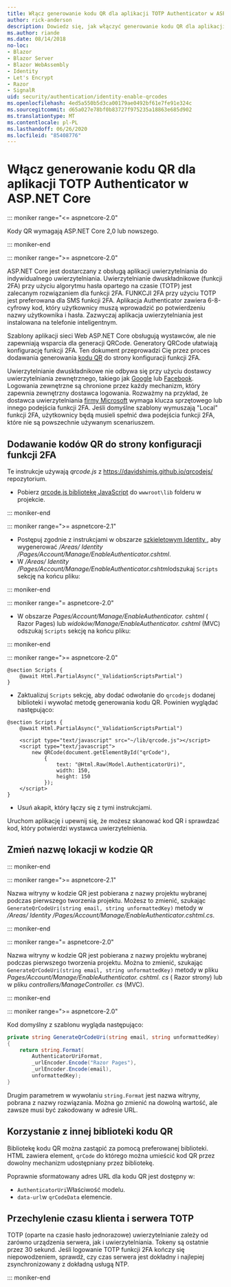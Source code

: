 ```yaml
---
title: Włącz generowanie kodu QR dla aplikacji TOTP Authenticator w ASP.NET Core
author: rick-anderson
description: Dowiedz się, jak włączyć generowanie kodu QR dla aplikacji TOTP Authenticator, które działają przy użyciu uwierzytelniania dwuskładnikowego ASP.NET Core.
ms.author: riande
ms.date: 08/14/2018
no-loc:
- Blazor
- Blazor Server
- Blazor WebAssembly
- Identity
- Let's Encrypt
- Razor
- SignalR
uid: security/authentication/identity-enable-qrcodes
ms.openlocfilehash: 4ed5a550b5d3ca00179ae0492bf61e7fe91e324c
ms.sourcegitcommit: d65a027e78bf0b83727f975235a18863e685d902
ms.translationtype: MT
ms.contentlocale: pl-PL
ms.lasthandoff: 06/26/2020
ms.locfileid: "85408776"
---
```

# <a name="enable-qr-code-generation-for-totp-authenticator-apps-in-aspnet-core"></a>Włącz generowanie kodu QR dla aplikacji TOTP Authenticator w ASP.NET Core

::: moniker range="<= aspnetcore-2.0"

Kody QR wymagają ASP.NET Core 2,0 lub nowszego.

::: moniker-end

::: moniker range=">= aspnetcore-2.0"

ASP.NET Core jest dostarczany z obsługą aplikacji uwierzytelniania do indywidualnego uwierzytelniania. Uwierzytelnianie dwuskładnikowe (funkcji 2FA) przy użyciu algorytmu hasła opartego na czasie (TOTP) jest zalecanym rozwiązaniem dla funkcji 2FA. FUNKCJI 2FA przy użyciu TOTP jest preferowana dla SMS funkcji 2FA. Aplikacja Authenticator zawiera 6-8-cyfrowy kod, który użytkownicy muszą wprowadzić po potwierdzeniu nazwy użytkownika i hasła. Zazwyczaj aplikacja uwierzytelniania jest instalowana na telefonie inteligentnym.

Szablony aplikacji sieci Web ASP.NET Core obsługują wystawców, ale nie zapewniają wsparcia dla generacji QRCode. Generatory QRCode ułatwiają konfigurację funkcji 2FA. Ten dokument przeprowadzi Cię przez proces dodawania generowania [kodu QR](https://wikipedia.org/wiki/QR_code) do strony konfiguracji funkcji 2FA.

Uwierzytelnianie dwuskładnikowe nie odbywa się przy użyciu dostawcy uwierzytelniania zewnętrznego, takiego jak [Google](xref:security/authentication/google-logins) lub [Facebook](xref:security/authentication/facebook-logins). Logowania zewnętrzne są chronione przez każdy mechanizm, który zapewnia zewnętrzny dostawca logowania. Rozważmy na przykład, że dostawca uwierzytelniania [firmy Microsoft](xref:security/authentication/microsoft-logins) wymaga klucza sprzętowego lub innego podejścia funkcji 2FA. Jeśli domyślne szablony wymuszają "Local" funkcji 2FA, użytkownicy będą musieli spełnić dwa podejścia funkcji 2FA, które nie są powszechnie używanym scenariuszem.

## <a name="adding-qr-codes-to-the-2fa-configuration-page"></a>Dodawanie kodów QR do strony konfiguracji funkcji 2FA

Te instrukcje używają *qrcode.js* z https://davidshimjs.github.io/qrcodejs/ repozytorium.

* Pobierz [qrcode.js bibliotekę JavaScript](https://davidshimjs.github.io/qrcodejs/) do `wwwroot\lib` folderu w projekcie.

::: moniker-end

::: moniker range=">= aspnetcore-2.1"

* Postępuj zgodnie z instrukcjami w obszarze [szkieletowym Identity ](xref:security/authentication/scaffold-identity) , aby wygenerować */Areas/ Identity /Pages/Account/Manage/EnableAuthenticator.cshtml*.
* W */Areas/ Identity /Pages/Account/Manage/EnableAuthenticator.cshtml*odszukaj `Scripts` sekcję na końcu pliku:

::: moniker-end

::: moniker range="= aspnetcore-2.0"

* W obszarze *Pages/Account/Manage/EnableAuthenticator. cshtml* ( Razor Pages) lub *widoków/Manage/EnableAuthenticator. cshtml* (MVC) odszukaj `Scripts` sekcję na końcu pliku:

::: moniker-end

::: moniker range=">= aspnetcore-2.0"

```cshtml
@section Scripts {
    @await Html.PartialAsync("_ValidationScriptsPartial")
}
```

* Zaktualizuj `Scripts` sekcję, aby dodać odwołanie do `qrcodejs` dodanej biblioteki i wywołać metodę generowania kodu QR. Powinien wyglądać następująco:

```cshtml
@section Scripts {
    @await Html.PartialAsync("_ValidationScriptsPartial")

    <script type="text/javascript" src="~/lib/qrcode.js"></script>
    <script type="text/javascript">
        new QRCode(document.getElementById("qrCode"),
            {
                text: "@Html.Raw(Model.AuthenticatorUri)",
                width: 150,
                height: 150
            });
    </script>
}
```

* Usuń akapit, który łączy się z tymi instrukcjami.

Uruchom aplikację i upewnij się, że możesz skanować kod QR i sprawdzać kod, który potwierdzi wystawca uwierzytelnienia.

## <a name="change-the-site-name-in-the-qr-code"></a>Zmień nazwę lokacji w kodzie QR

::: moniker-end

::: moniker range=">= aspnetcore-2.1"

Nazwa witryny w kodzie QR jest pobierana z nazwy projektu wybranej podczas pierwszego tworzenia projektu. Możesz to zmienić, szukając `GenerateQrCodeUri(string email, string unformattedKey)` metody w */Areas/ Identity /Pages/Account/Manage/EnableAuthenticator.cshtml.cs*.

::: moniker-end

::: moniker range="= aspnetcore-2.0"

Nazwa witryny w kodzie QR jest pobierana z nazwy projektu wybranej podczas pierwszego tworzenia projektu. Można to zmienić, szukając `GenerateQrCodeUri(string email, string unformattedKey)` metody w pliku *Pages/Account/Manage/EnableAuthenticator. cshtml. cs* ( Razor strony) lub w pliku *controllers/ManageController. cs* (MVC).

::: moniker-end

::: moniker range=">= aspnetcore-2.0"

Kod domyślny z szablonu wygląda następująco:

```csharp
private string GenerateQrCodeUri(string email, string unformattedKey)
{
    return string.Format(
        AuthenticatorUriFormat,
        _urlEncoder.Encode("Razor Pages"),
        _urlEncoder.Encode(email),
        unformattedKey);
}
```

Drugim parametrem w wywołaniu `string.Format` jest nazwa witryny, pobrana z nazwy rozwiązania. Można go zmienić na dowolną wartość, ale zawsze musi być zakodowany w adresie URL.

## <a name="using-a-different-qr-code-library"></a>Korzystanie z innej biblioteki kodu QR

Bibliotekę kodu QR można zastąpić za pomocą preferowanej biblioteki. HTML zawiera element, `qrCode` do którego można umieścić kod QR przez dowolny mechanizm udostępniany przez bibliotekę.

Poprawnie sformatowany adres URL dla kodu QR jest dostępny w:

* `AuthenticatorUri`Właściwość modelu.
* `data-url`w `qrCodeData` elemencie.

## <a name="totp-client-and-server-time-skew"></a>Przechylenie czasu klienta i serwera TOTP

TOTP (oparte na czasie hasło jednorazowe) uwierzytelnianie zależy od zarówno urządzenia serwera, jak i uwierzytelniania. Tokeny są ostatnie przez 30 sekund. Jeśli logowanie TOTP funkcji 2FA kończy się niepowodzeniem, sprawdź, czy czas serwera jest dokładny i najlepiej zsynchronizowany z dokładną usługą NTP.

::: moniker-end
